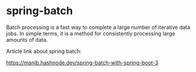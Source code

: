 # spring-batch

Batch processing is a fast way to complete a large number of iterative data jobs. In simple terms, it is a method for consistently processing large amounts of data.

Article link about spring batch: 

https://manib.hashnode.dev/spring-batch-with-spring-boot-3

